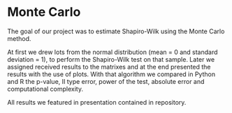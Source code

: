 # Monte Carlo

The goal of our project was to estimate Shapiro-Wilk using the Monte Carlo method. 

At first we drew lots from the normal distribution (mean = 0 and standard deviation = 1), to perform the Shapiro-Wilk test on that sample. Later we assigned received results to the matrixes and at the end presented the results with the use of plots. With that algorithm we compared in Python and R the p-value, II type error, power of the test, absolute error and computational complexity.

All results we featured in presentation contained in repository.
